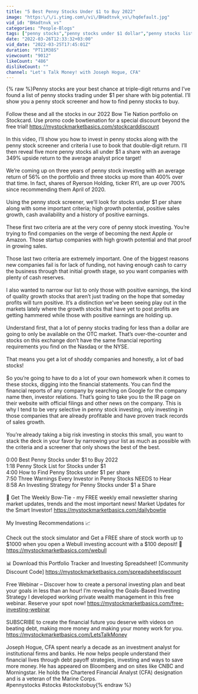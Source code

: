 ```yaml
---
title: "5 Best Penny Stocks Under $1 to Buy 2022"
image: "https:\/\/i.ytimg.com\/vi\/BHadtnvk_vs\/hqdefault.jpg"
vid_id: "BHadtnvk_vs"
categories: "People-Blogs"
tags: ["penny stocks","penny stocks under $1 dollar","penny stocks list"]
date: "2022-03-26T12:33:32+03:00"
vid_date: "2022-03-25T17:45:01Z"
duration: "PT11M38S"
viewcount: "9012"
likeCount: "486"
dislikeCount: ""
channel: "Let's Talk Money! with Joseph Hogue, CFA"
---
```

{% raw %}Penny stocks are your best chance at triple-digit returns and I’ve found a list of penny stocks trading under $1 per share with big potential. I’ll show you a penny stock screener and how to find penny stocks to buy.<br /><br />Follow these and all the stocks in our 2022 Bow Tie Nation portfolio on Stockcard. Use promo code bowtienation for a special discount beyond the free trial! <a rel="nofollow" target="blank" href="https://mystockmarketbasics.com/stockcarddiscount">https://mystockmarketbasics.com/stockcarddiscount</a><br /><br />In this video, I’ll show you how to invest in penny stocks along with the penny stock screener and criteria I use to book that double-digit return. I’ll then reveal five more penny stocks all under $1 a share with an average 349% upside return to the average analyst price target!<br /><br />We’re coming up on three years of penny stock investing with an average return of 56% on the portfolio and three stocks up more than 400% over that time. In fact, shares of Ryerson Holding, ticker RYI, are up over 700% since recommending them April of 2020. <br /><br />Using the penny stock screener, we'll look for stocks under $1 per share along with some important criteria; high growth potential, positive sales growth, cash availability and a history of positive earnings.<br /><br />These first two criteria are at the very core of penny stock investing. You’re trying to find companies on the verge of becoming the next Apple or Amazon. Those startup companies with high growth potential and that proof in growing sales.<br /> <br />Those last two criteria are extremely important. One of the biggest reasons new companies fail is for lack of funding, not having enough cash to carry the business through that initial growth stage, so you want companies with plenty of cash reserves. <br /><br />I also wanted to narrow our list to only those with positive earnings, the kind of quality growth stocks that aren’t just trading on the hope that someday profits will turn positive. It’s a distinction we’ve been seeing play out in the markets lately where the growth stocks that have yet to post profits are getting hammered while those with positive earnings are holding up.<br /><br />Understand first, that a lot of penny stocks trading for less than a dollar are going to only be available on the OTC market. That’s over-the-counter and stocks on this exchange don’t have the same financial reporting requirements you find on the Nasdaq or the NYSE. <br /><br />That means you get a lot of shoddy companies and honestly, a lot of bad stocks! <br /><br />So you’re going to have to do a lot of your own homework when it comes to these stocks, digging into the financial statements. You can find the financial reports of any company by searching on Google for the company name then, investor relations. That’s going to take you to the IR page on their website with official filings and other news on the company.  This is why I tend to be very selective in penny stock investing, only investing in those companies that are already profitable and have proven track records of sales growth. <br /><br />You’re already taking a big risk investing in stocks this small, you want to stack the deck in your favor by narrowing your list as much as possible with the criteria and a screener that only shows the best of the best.<br /><br />0:00 Best Penny Stocks under $1 to Buy 2022<br />1:18 Penny Stock List for Stocks under $1 <br />4:00 How to Find Penny Stocks under $1 per share<br />7:50 Three Warnings Every Investor in Penny Stocks NEEDS to Hear<br />8:58 An Investing Strategy for Penny Stocks under $1 a Share<br /><br />🤑  Get The Weekly Bow-Tie - my FREE weekly email newsletter sharing market updates, trends and the most important news! Market Updates for the Smart Investor! <a rel="nofollow" target="blank" href="https://mystockmarketbasics.com/dailybowtie">https://mystockmarketbasics.com/dailybowtie</a><br /><br />My Investing Recommendations 📈<br /><br />Check out the stock simulator and Get a FREE share of stock worth up to $1000 when you open a Webull investing account with a $100 deposit! 🤑 <a rel="nofollow" target="blank" href="https://mystockmarketbasics.com/webull">https://mystockmarketbasics.com/webull</a><br /><br />📊 Download this Portfolio Tracker and Investing Spreadsheet! [Community Discount Code] <a rel="nofollow" target="blank" href="https://mystockmarketbasics.com/spreadsheetdiscount">https://mystockmarketbasics.com/spreadsheetdiscount</a><br /><br />Free Webinar – Discover how to create a personal investing plan and beat your goals in less than an hour! I’m revealing the Goals-Based Investing Strategy I developed working private wealth management in this free webinar. Reserve your spot now! <a rel="nofollow" target="blank" href="https://mystockmarketbasics.com/free-investing-webinar">https://mystockmarketbasics.com/free-investing-webinar</a> <br /><br />SUBSCRIBE to create the financial future you deserve with videos on beating debt, making more money and making your money work for you. <a rel="nofollow" target="blank" href="https://mystockmarketbasics.com/LetsTalkMoney">https://mystockmarketbasics.com/LetsTalkMoney</a> <br /><br />Joseph Hogue, CFA spent nearly a decade as an investment analyst for institutional firms and banks. He now helps people understand their financial lives through debt payoff strategies, investing and ways to save more money. He has appeared on Bloomberg and on sites like CNBC and Morningstar. He holds the Chartered Financial Analyst (CFA) designation and is a veteran of the Marine Corps.<br />#pennystocks #stocks #stockstobuy{% endraw %}
